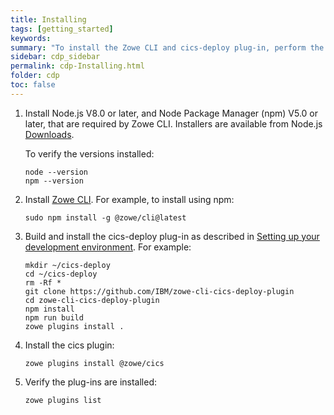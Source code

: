 ```yaml
---
title: Installing
tags: [getting_started]
keywords:
summary: "To install the Zowe CLI and cics-deploy plug-in, perform the following steps. For clarity, these components are installed on your local workstation, not on z/OS."
sidebar: cdp_sidebar
permalink: cdp-Installing.html
folder: cdp
toc: false
---
```


1. Install Node.js V8.0 or later, and Node Package Manager (npm) V5.0 or later, that are required by Zowe CLI. Installers are available from Node.js [Downloads](https://nodejs.org/en/download/).

    To verify the versions installed:

    ```console
    node --version
    npm --version
    ```

2. Install [Zowe CLI](https://zowe.github.io/docs-site/latest/user-guide/cli-installcli.html). For example, to install using npm:

    ```console
    sudo npm install -g @zowe/cli@latest
    ```

3. Build and install the cics-deploy plug-in as described in [Setting up your development environment](https://github.com/IBM/zowe-cli-cics-deploy-plugin/blob/master/docs-internal/tutorials/Setup.md). For example:

    ```console
    mkdir ~/cics-deploy
    cd ~/cics-deploy
    rm -Rf *
    git clone https://github.com/IBM/zowe-cli-cics-deploy-plugin
    cd zowe-cli-cics-deploy-plugin
    npm install
    npm run build
    zowe plugins install .
    ```
4. Install the cics plugin: 

    ```console
    zowe plugins install @zowe/cics
    ```

5. Verify the plug-ins are installed:

    ```console
    zowe plugins list
    ```